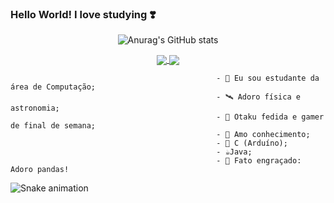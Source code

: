 ### Hello World! I love studying ❣️

<!--
**JuJubali/JuJubali** is a ✨ _special_ ✨ repository because its `README.md` (this file) appears on your GitHub profile.

Here are some ideas to get you started:

-->
<div align="center">

 ![Anurag's GitHub stats](https://github-readme-stats.vercel.app/api?username=Jujubali&theme=midnight-purple&show_icons=true)
 
 <a href="https://github.com/JuJubali/github-readme-stats">
   <img align="center" src="https://github-readme-stats.vercel.app/api/pin/?username=JuJubali&repo=github-readme-stats" />
 </a>
 <a href="https://github.com/JuJubali/convoychat">
   <img align="center" src="https://github-readme-stats.vercel.app/api/pin/?username=JuJubali&repo=convoychat" />
 </a>

</div>
  
   <div> 

                                                  - 🔭 Eu sou estudante da área de Computação;
                                                  - 🛰️ Adoro física e astronomia;
                                                  - 🦴 Otaku fedida e gamer de final de semana;
                                                  - 💓 Amo conhecimento;
                                                  - 🐍 C (Arduíno);
                                                  - ☕Java;
                                                  - 🐼 Fato engraçado: Adoro pandas!

  ![Snake animation](https://github.com/RafaellaBallerini/RafaellaBallerini/blob/output/github-contribution-grid-snake.svg)
 
</div>
